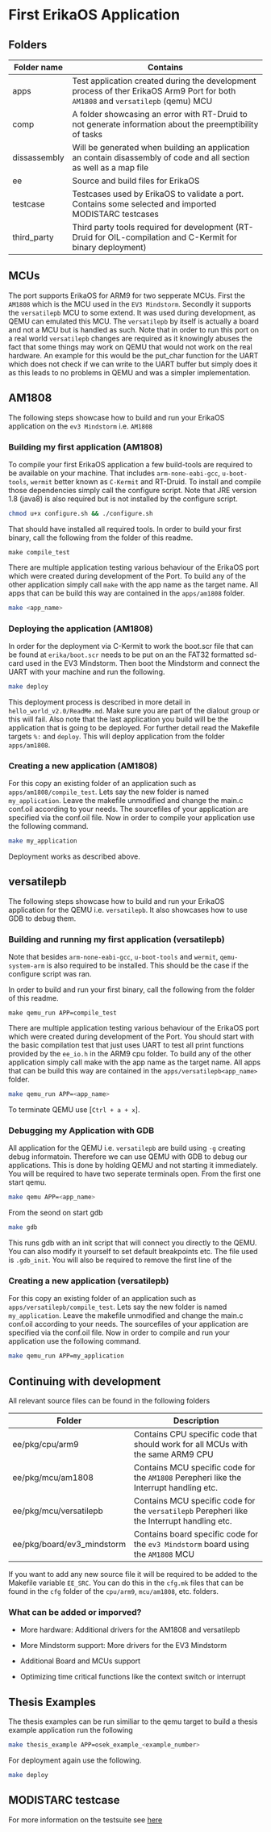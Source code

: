 # First ErikaOS Application

## Folders
| Folder name  | Contains                                                                                                                     |
|--------------|------------------------------------------------------------------------------------------------------------------------------|
| apps         | Test application created during the development process of ther ErikaOS Arm9 Port for both `AM1808` and `versatilepb` (qemu) MCU |
| comp         | A folder showcasing an error with RT-Druid to not generate information about the preemptibility of tasks                     |
| dissassembly | Will be generated when building an application an contain disassembly of code and all section as well as a map file          |
| ee           | Source and build files for ErikaOS                                                                                           |
| testcase     | Testcases used by ErikaOS to validate a port. Contains some selected and imported MODISTARC testcases                        |
| third_party  | Third party tools required for development (RT-Druid for OIL-compilation and C-Kermit for binary deployment)                 |


## MCUs
The port supports ErikaOS for ARM9 for two sepperate MCUs. First the `AM1808` which is the MCU used in the `EV3 Mindstorm`.
Secondly it supports the `versatilepb` MCU to some extend. It was used during development, as QEMU can emulated this MCU. The `versatilepb` by itself is actually a board and not a MCU but is handled as such.
Note that in order to run this port on a real world `versatilepb` changes are required as it knowingly abuses the fact that some things may work on QEMU that would not work on the real hardware.
An example for this would be the put_char function for the UART which does not check if we can write to the UART buffer but simply does it as this leads to no problems in QEMU and was a simpler implementation.

## AM1808
The following steps showcase how to build and run your ErikaOS application on the `ev3 Mindstorm` i.e. `AM1808`

### Building my first application (AM1808)
To compile your first ErikaOS application a few build-tools are required to be available on your machine.
That includes `arm-none-eabi-gcc`, `u-boot-tools`, `wermit` better known as `C-Kermit` and RT-Druid.
To install and compile those dependencies simply call the configure script.
Note that JRE version 1.8 (java8) is also required but is not installed by the configure script.
```sh
chmod u+x configure.sh && ./configure.sh
```

That should have installed all required tools. In order to build your first binary, call the following from the folder of this readme.
```
make compile_test
```
There are multiple application testing various behaviour of the ErikaOS port which were created during development of the Port. 
To build any of the other application simply call `make` with the app name as the target name.
All apps that can be build this way are contained in the `apps/am1808` folder.
```sh
make <app_name>
```

### Deploying the application (AM1808)
In order for the deployment via C-Kermit to work the boot.scr file that can be found at `erika/boot.scr` needs to be put on an the FAT32 formatted sd-card used in the EV3 Mindstorm. Then boot the Mindstorm and connect the UART with your machine and run the following.
```sh
make deploy
```
This deployment process is described in more detail in `hello_world_v2.0/ReadMe.md`.
Make sure you are part of the dialout group or this will fail. Also note that the last application you build will be the application that is going to be deployed. For further detail read the Makefile targets `%:` and `deploy`. This will deploy application from the folder `apps/am1808`.

### Creating a new application (AM1808)
For this copy an existing folder of an application such as `apps/am1808/compile_test`. Lets say the new folder is named `my_application`. Leave the makefile unmodified and change the main.c conf.oil according to your needs. The sourcefiles of your application are specified via the conf.oil file.
Now in order to compile your application use the following command.
```sh
make my_application
```
Deployment works as described above.


## versatilepb
The following steps showcase how to build and run your ErikaOS application for the QEMU i.e. `versatilepb`.
It also showcases how to use GDB to debug them.

### Building and running my first application (versatilepb)
Note that besides `arm-none-eabi-gcc`, `u-boot-tools` and `wermit`, `qemu-system-arm` is also required to be installed.
This should be the case if the configure script was ran. 

In order to build and run your first binary, call the following from the folder of this readme.
```
make qemu_run APP=compile_test
```
There are multiple application testing various behaviour of the ErikaOS port which were created during development of the Port. 
You should start with the basic compilation test that just uses UART to test all print functions provided by the `ee_io.h` in the ARM9 cpu folder.
To build any of the other application simply call make with the app name as the target name.
All apps that can be build this way are contained in the `apps/versatilepb<app_name>` folder.
```sh
make qemu_run APP=<app_name>
```
To terminate QEMU use [`Ctrl + a + x`].


### Debugging my Application with GDB
All application for the QEMU i.e. `versatilepb` are build using `-g` creating debug informatoin. Therefore we can use QEMU with GDB to debug our applications.
This is done by holding QEMU and not starting it immediately.
You will be required to have two seperate terminals open. From the first one start qemu.
```sh
make qemu APP=<app_name>
```
From the seond on start gdb

```sh
make gdb
```
This runs gdb with an init script that will connect you directly to the QEMU. You can also modify it yourself to set default breakpoints etc. The file used is `.gdb_init`. You will also be required to remove the first line of the

### Creating a new application (versatilepb)
For this copy an existing folder of an application such as `apps/versatilepb/compile_test`. Lets say the new folder is named `my_application`. Leave the makefile unmodified and change the main.c conf.oil according to your needs. The sourcefiles of your application are specified via the conf.oil file.
Now in order to compile and run your application use the following command.
```sh
make qemu_run APP=my_application
```

## Continuing with development

All relevant source files can be found in the following folders

| Folder                     | Description                                                                                 |
|----------------------------|---------------------------------------------------------------------------------------------|
| ee/pkg/cpu/arm9            | Contains CPU specific code that should work for all MCUs with the same ARM9 CPU             |
| ee/pkg/mcu/am1808          | Contains MCU specific code for the `AM1808` Perepheri like the Interrupt handling etc.      |
| ee/pkg/mcu/versatilepb     | Contains MCU specific code for the `versatilepb` Perepheri like the Interrupt handling etc. |
| ee/pkg/board/ev3_mindstorm | Contains board specific code for the `ev3 Mindstorm` board using the `AM1808` MCU           |

If you want to add any new source file it will be required to be added to the Makefile variable `EE_SRC`.
You can do this in the `cfg.mk` files that can be found in the `cfg` folder of the `cpu/arm9`, `mcu/am1808`, etc. folders.

### What can be added or imporved?

* More hardware: Additional drivers for the AM1808 and versatilepb

* More Mindstorm support: More drivers for the EV3 Mindstorm

* Additional Board and MCUs support

* Optimizing time critical functions like the context switch or interrupt 


## Thesis Examples
The thesis examples can be run similiar to the qemu target to build a thesis example application run the following
```sh
make thesis_example APP=osek_example_<example_number>
```

For deployment again use the following.
```sh
make deploy
```


## MODISTARC testcase
For more information on the testsuite see [here](./testcases/readme.md)